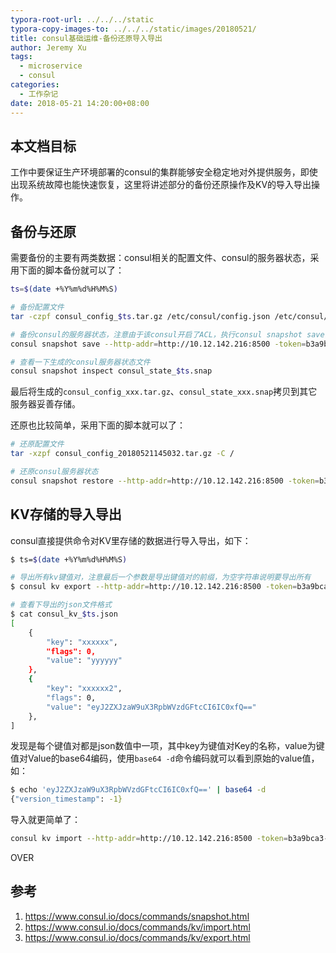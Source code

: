 ```yaml
---
typora-root-url: ../../../static
typora-copy-images-to: ../../../static/images/20180521/
title: consul基础运维-备份还原导入导出
author: Jeremy Xu
tags:
  - microservice
  - consul
categories:
  - 工作杂记
date: 2018-05-21 14:20:00+08:00
---
```


## 本文档目标

工作中要保证生产环境部署的consul的集群能够安全稳定地对外提供服务，即使出现系统故障也能快速恢复，这里将讲述部分的备份还原操作及KV的导入导出操作。

## 备份与还原

需要备份的主要有两类数据：consul相关的配置文件、consul的服务器状态，采用下面的脚本备份就可以了：

```bash
ts=$(date +%Y%m%d%H%M%S)

# 备份配置文件
tar -czpf consul_config_$ts.tar.gz /etc/consul/config.json /etc/consul/consul.d

# 备份consul的服务器状态，注意由于该consul开启了ACL，执行consul snapshot save时必须带Management Token，关于consul ACL token的说明见上一篇"consul安全加固"
consul snapshot save --http-addr=http://10.12.142.216:8500 -token=b3a9bca3-6e8e-9678-ea35-ccb8fb272d42 consul_state_$ts.snap

# 查看一下生成的consul服务器状态文件
consul snapshot inspect consul_state_$ts.snap
```

最后将生成的`consul_config_xxx.tar.gz`、`consul_state_xxx.snap`拷贝到其它服务器妥善存储。

还原也比较简单，采用下面的脚本就可以了：

```bash
# 还原配置文件
tar -xzpf consul_config_20180521145032.tar.gz -C /

# 还原consul服务器状态
consul snapshot restore --http-addr=http://10.12.142.216:8500 -token=b3a9bca3-6e8e-9678-ea35-ccb8fb272d42 consul_state_20180521145032.snap
```

## KV存储的导入导出

consul直接提供命令对KV里存储的数据进行导入导出，如下：

```bash
$ ts=$(date +%Y%m%d%H%M%S)

# 导出所有kv键值对，注意最后一个参数是导出键值对的前缀，为空字符串说明要导出所有
$ consul kv export --http-addr=http://10.12.142.216:8500 -token=b3a9bca3-6e8e-9678-ea35-ccb8fb272d42 '' > consul_kv_$ts.json

# 查看下导出的json文件格式
$ cat consul_kv_$ts.json
[
	{
		"key": "xxxxxx",
		"flags": 0,
		"value": "yyyyyy"
	},
	{
		"key": "xxxxxx2",
		"flags": 0,
		"value": "eyJ2ZXJzaW9uX3RpbWVzdGFtcCI6IC0xfQ=="
	},
]
```

发现是每个键值对都是json数值中一项，其中key为键值对Key的名称，value为键值对Value的base64编码，使用`base64 -d`命令编码就可以看到原始的value值，如：

```bash
$ echo 'eyJ2ZXJzaW9uX3RpbWVzdGFtcCI6IC0xfQ==' | base64 -d
{"version_timestamp": -1}
```

导入就更简单了：

```bash
consul kv import --http-addr=http://10.12.142.216:8500 -token=b3a9bca3-6e8e-9678-ea35-ccb8fb272d42 @consul_kv_20180521150322.json
```

OVER

## 参考

1. https://www.consul.io/docs/commands/snapshot.html
2. https://www.consul.io/docs/commands/kv/import.html
3. https://www.consul.io/docs/commands/kv/export.html